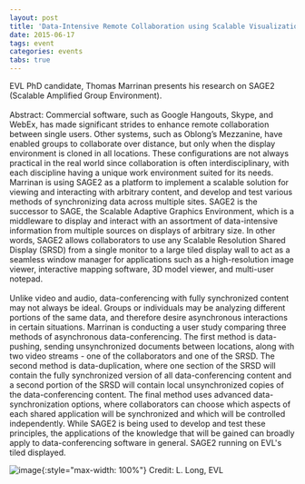 ```yaml
---
layout: post
title: 'Data-Intensive Remote Collaboration using Scalable Visualizations in Heterogeneous Display Spaces'
date: 2015-06-17
tags: event
categories: events
tabs: true
---
```


EVL PhD candidate, Thomas Marrinan presents his research on SAGE2 (Scalable Amplified Group Environment).<br><br>
Abstract:  Commercial software, such as Google Hangouts, Skype, and WebEx, has made significant strides to enhance remote collaboration between single users.  Other systems, such as Oblong&rsquo;s Mezzanine, have enabled groups to collaborate over distance, but only when the display environment is cloned in all locations.  These configurations are not always practical in the real world since collaboration is often interdisciplinary, with each discipline having a unique work environment suited for its needs. Marrinan is using SAGE2 as a platform to implement a scalable solution for viewing and interacting with arbitrary content, and develop and test various methods of synchronizing data across multiple sites.  SAGE2 is the successor to SAGE, the Scalable Adaptive Graphics Environment, which is a middleware to display and interact with an assortment of data-intensive information from multiple sources on displays of arbitrary size.  In other words, SAGE2 allows collaborators to use any Scalable Resolution Shared Display (SRSD) from a single monitor to a large tiled display wall to act as a seamless window manager for applications such as a high-resolution image viewer, interactive mapping software, 3D model viewer, and multi-user notepad.<br><br>
Unlike video and audio, data-conferencing with fully synchronized content may not always be ideal.  Groups or individuals may be analyzing different portions of the same data, and therefore desire asynchronous interactions in certain situations.  Marrinan is conducting a user study comparing three methods of asynchronous data-conferencing.  The first method is data-pushing, sending unsynchronized documents between locations, along with two video streams - one of the collaborators and one of the SRSD.  The second method is data-duplication, where one section of the SRSD will contain the fully synchronized version of all data-conferencing content and a second portion of the SRSD will contain local unsynchronized copies of the data-conferencing content.  The final method uses advanced data-synchronization options, where collaborators can choose which aspects of each shared application will be synchronized and which will be controlled independently.  While SAGE2 is being used to develop and test these principles, the applications of the knowledge that will be gained can broadly apply to data-conferencing software in general.
SAGE2 running on EVL's tiled displayed.

![image](https://www.evl.uic.edu/output/originals/sage2-displays-cybercommons.png-srcw.jpg){:style="max-width: 100%"}
Credit: L. Long, EVL

